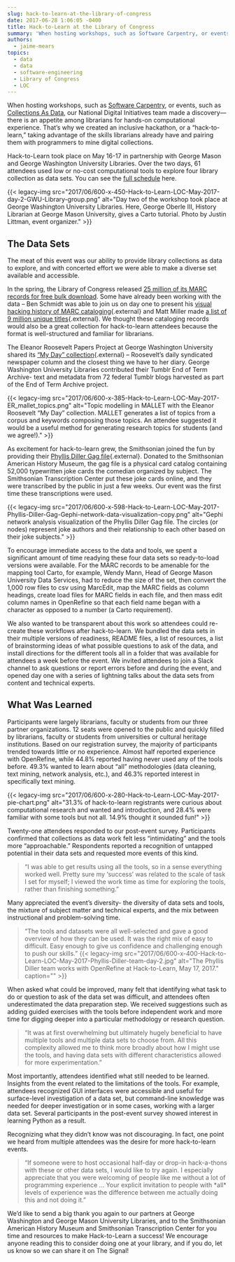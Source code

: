 ```yaml
---
slug: hack-to-learn-at-the-library-of-congress
date: 2017-06-28 1:06:05 -0400
title: Hack-to-Learn at the Library of Congress
summary: 'When hosting workshops, such as Software Carpentry, or events, such as Collections As Data, our National Digital Initiatives team made a discovery&mdash;there is an appetite among librarians for hands-on computational experience. That’s why we created an inclusive hackathon, or a &ldquo;hack-to-learn,&rdquo; taking advantage of the skills librarians already have and pairing them with programmers to'
authors:
  - jaime-mears
topics:
  - data
  - data
  - software-engineering
  - Library of Congress
  - LOC
---
```


When hosting workshops, such as [Software Carpentry](https://blogs.loc.gov/thesignal/2017/04/software-carpentry-at-the-library-of-congress/?loclr=blogsig), or events, such as [Collections As Data](http://digitalpreservation.gov/meetings/dcs16.html?loclr=blogsig), our National Digital Initiatives team made a discovery—there is an appetite among librarians for hands-on computational experience. That’s why we created an inclusive hackathon, or a “hack-to-learn,” taking advantage of the skills librarians already have and pairing them with programmers to mine digital collections.

Hack-to-Learn took place on May 16-17 in partnership with George Mason and George Washington University Libraries. Over the two days, 61 attendees used low or no-cost computational tools to explore four library collection as data sets. You can see the [full schedule](http://www.digitalpreservation.gov/meetings/hack-to-learn/hack-to-learn-site.html?loclr=blogsig) here.

{{< legacy-img src="2017/06/600-x-450-Hack-to-Learn-LOC-May-2017-day-2-GWU-Library-group.png" alt="Day two of the workshop took place at George Washington University Libraries. Here, George Oberle III, History Librarian at George Mason University, gives a Carto tutorial. Photo by Justin Littman, event organizer." >}}

## The Data Sets

The meat of this event was our ability to provide library collections as data to explore, and with concerted effort we were able to make a diverse set available and accessible.

In the spring, the Library of Congress released [25 million of its MARC records for free bulk download](https://www.loc.gov/cds/products/marcDist.php?loclr=blogsig). Some have already been working with the data – Ben Schmidt was able to join us on day one to present his [visual hacking history of MARC cataloging](http://sappingattention.blogspot.com/2017/05/a-brief-visual-history-of-marc.html?loclr=blogsig){.external} and Matt Miller made [a list of 9 million unique titles](https://medium.com/@thisismattmiller/library-of-congress-lists-57ddd177f1e2?loclr=blogsig){.external}. We thought these cataloging records would also be a great collection for hack-to-learn attendees because the format is well-structured and familiar for librarians.

The Eleanor Roosevelt Papers Project at George Washington University shared its [“My Day” collection](https://erpapers.columbian.gwu.edu/my-day?loclr=blogsig){.external} – Roosevelt’s daily syndicated newspaper column and the closest thing we have to her diary. George Washington University Libraries contributed their Tumblr End of Term Archive- text and metadata from 72 federal Tumblr blogs harvested as part of the End of Term Archive project.

{{< legacy-img src="2017/06/600-x-385-Hack-to-Learn-LOC-May-2017-ER\_mallet\_topics.png" alt="Topic modelling in MALLET with the Eleanor Roosevelt “My Day” collection. MALLET generates a list of topics from a corpus and keywords composing those topics. An attendee suggested it would be a useful method for generating research topics for students (and we agree!)." >}}

As excitement for hack-to-learn grew, the Smithsonian joined the fun by providing their [Phyllis Diller Gag file](https://transcription.si.edu/phyllis-diller-cards?loclr=blogsig){.external}. Donated to the Smithsonian American History Museum, the gag file is a physical card catalog containing 52,000 typewritten joke cards the comedian organized by subject. The Smithsonian Transcription Center put these joke cards online, and they were transcribed by the public in just a few weeks. Our event was the first time these transcriptions were used.

{{< legacy-img src="2017/06/600-x-598-Hack-to-Learn-LOC-May-2017-Phyllis-Diller-Gag-Gephi-network-data-visualization-copy.png" alt="Gephi network analysis visualization of the Phyllis Diller Gag file. The circles (or nodes) represent joke authors and their relationship to each other based on their joke subjects." >}}

To encourage immediate access to the data and tools, we spent a significant amount of time readying these four data sets so ready-to-load versions were available. For the MARC records to be amenable for the mapping tool Carto, for example, Wendy Mann, Head of George Mason University Data Services, had to reduce the size of the set, then convert the 1,000 row files to csv using MarcEdit, map the MARC fields as column headings, create load files for MARC fields in each file, and then mass edit column names in OpenRefine so that each field name began with a character as opposed to a number (a Carto requirement).

We also wanted to be transparent about this work so attendees could re-create these workflows after hack-to-learn. We bundled the data sets in their multiple versions of readiness, README files, a list of resources, a list of brainstorming ideas of what possible questions to ask of the data, and install directions for the different tools all in a folder that was available for attendees a week before the event. We invited attendees to join a Slack channel to ask questions or report errors before and during the event, and opened day one with a series of lightning talks about the data sets from content and technical experts.

## What Was Learned

Participants were largely librarians, faculty or students from our three partner organizations. 12 seats were opened to the public and quickly filled by librarians, faculty or students from universities or cultural heritage institutions. Based on our registration survey, the majority of participants trended towards little or no experience. Almost half reported experience with OpenRefine, while 44.8% reported having never used any of the tools before. 49.3% wanted to learn about “all” methodologies (data cleaning, text mining, network analysis, etc.), and 46.3% reported interest in specifically text mining.

{{< legacy-img src="2017/06/600-x-280-Hack-to-Learn-LOC-May-2017-pie-chart.png" alt="31.3% of hack-to-learn registrants were curious about computational research and wanted and introduction, and 28.4% were familiar with some tools but not all. 14.9% thought it sounded fun!" >}}

Twenty-one attendees responded to our post-event survey. Participants confirmed that collections as data work felt less “intimidating” and the tools more “approachable.” Respondents reported a recognition of untapped potential in their data sets and requested more events of this kind.

> “I was able to get results using all the tools, so in a sense everything worked well. Pretty sure my ‘success’ was related to the scale of task I set for myself; I viewed the work time as time for exploring the tools, rather than finishing something.”

Many appreciated the event’s diversity- the diversity of data sets and tools, the mixture of subject matter and technical experts, and the mix between instructional and problem-solving time.

> “The tools and datasets were all well-selected and gave a good overview of how they can be used. It was the right mix of easy to difficult. Easy enough to give us confidence and challenging enough to push our skills.” {{< legacy-img src="2017/06/600-x-400-Hack-to-Learn-LOC-May-2017-Phyllis-Diller-team-day-2.jpg" alt="The Phyllis Diller team works with OpenRefine at Hack-to-Learn, May 17, 2017." caption="" >}}

When asked what could be improved, many felt that identifying what task to do or question to ask of the data set was difficult, and attendees often underestimated the data preparation step. We received suggestions such as adding guided exercises with the tools before independent work and more time for digging deeper into a particular methodology or research question.

> “It was at first overwhelming but ultimately hugely beneficial to have multiple tools and multiple data sets to choose from. All this complexity allowed me to think more broadly about how I might use the tools, and having data sets with different characteristics allowed for more experimentation.”

Most importantly, attendees identified what still needed to be learned. Insights from the event related to the limitations of the tools. For example, attendees recognized GUI interfaces were accessible and useful for surface-level investigation of a data set, but command-line knowledge was needed for deeper investigation or in some cases, working with a larger data set. Several participants in the post-event survey showed interest in learning Python as a result.

Recognizing what they didn’t know was not discouraging. In fact, one point we heard from multiple attendees was the desire for more hack-to-learn events.

> “If someone were to host occasional half-day or drop-in hack-a-thons with these or other data sets, I would like to try again. I especially appreciate that you were welcoming of people like me without a lot of programming experience … Your explicit invitation to people with \*all\* levels of experience was the difference between me actually doing this and not doing it.”

We’d like to send a big thank you again to our partners at George Washington and George Mason University Libraries, and to the Smithsonian American History Museum and Smithsonian Transcription Center for you time and resources to make Hack-to-Learn a success! We encourage anyone reading this to consider doing one at your library, and if you do, let us know so we can share it on The Signal!
